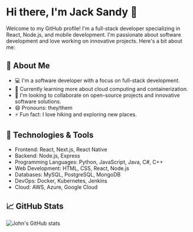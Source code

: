 
# Hi there, I'm Jack Sandy 👋
Welcome to my GitHub profile! I'm a full-stack developer specializing in React, Node.js, and mobile development. I'm passionate about software development and love working on innovative projects. 
Here's a bit about me:

## 🚀 About Me
- 💻 I'm a software developer with a focus on full-stack development.
- 🌱 Currently learning more about cloud computing and containerization.
- 👯 I'm looking to collaborate on open-source projects and innovative software solutions.
- 😄 Pronouns: they/them
- ⚡ Fun fact: I love hiking and exploring new places.

## 🔧 Technologies & Tools
- Frontend: React, Next.js, React Native
- Backend: Node.js, Express
- Programming Languages: Python, JavaScript, Java, C#, C++
- Web Development: HTML, CSS, React, Node.js
- Databases: MySQL, PostgreSQL, MongoDB
- DevOps: Docker, Kubernetes, Jenkins
- Cloud: AWS, Azure, Google Cloud

## 📈 GitHub Stats
![John's GitHub stats](https://github-readme-stats.vercel.app/api?username=jacksandy258&show_icons=true&theme=radical)

